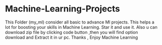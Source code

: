 # Machine-Learning-Projects
This Folder (my_ml) consider all basic to advance Ml projects.
This helps a lot for boosting your skills in Machine Learning.
Star it and use it.
Also u can download zip file by clicking code button ,then you will find option download and Extract it in ur pc.
Thanks , Enjoy Machine Learning
